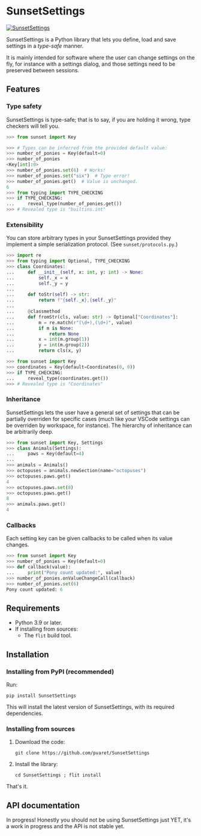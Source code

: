 # SunsetSettings

[![SunsetSettings](https://circleci.com/gh/pvaret/SunsetSettings.svg?style=shield)](https://circleci.com/gh/pvaret/SunsetSettings)

SunsetSettings is a Python library that lets you define, load and save settings
in a *type-safe* manner.

It is mainly intended for software where the user can change settings on the
fly, for instance with a settings dialog, and those settings need to be
preserved between sessions.

## Features

### Type safety

SunsetSettings is type-safe; that is to say, if you are holding it wrong, type
checkers will tell you.

```python
>>> from sunset import Key

>>> # Types can be inferred from the provided default value:
>>> number_of_ponies = Key(default=0)
>>> number_of_ponies
<Key[int]:0>
>>> number_of_ponies.set(6)  # Works!
>>> number_of_ponies.set("six")  # Type error!
>>> number_of_ponies.get()  # Value is unchanged.
6
>>> from typing import TYPE_CHECKING
>>> if TYPE_CHECKING:
...     reveal_type(number_of_ponies.get())
>>> # Revealed type is "builtins.int"

```

### Extensibility

You can store arbitrary types in your SunsetSettings provided they implement a
simple serialization protocol. (See `sunset/protocols.py`.)

```python
>>> import re
>>> from typing import Optional, TYPE_CHECKING
>>> class Coordinates:
...     def __init__(self, x: int, y: int) -> None:
...         self._x = x
...         self._y = y
...
...     def toStr(self) -> str:
...         return f"{self._x},{self._y}"
...
...     @classmethod
...     def fromStr(cls, value: str) -> Optional["Coordinates"]:
...         m = re.match(r"(\d+),(\d+)", value)
...         if m is None:
...             return None
...         x = int(m.group(1))
...         y = int(m.group(2))
...         return cls(x, y)

>>> from sunset import Key
>>> coordinates = Key(default=Coordinates(0, 0))
>>> if TYPE_CHECKING:
...     reveal_type(coordinates.get())
>>> # Revealed type is "Coordinates"

```

### Inheritance

SunsetSettings lets the user have a general set of settings that can be
partially overriden for specific cases (much like your VSCode settings can be
overriden by workspace, for instance). The hierarchy of inheritance can be
arbitrarily deep.

```python
>>> from sunset import Key, Settings
>>> class Animals(Settings):
...     paws = Key(default=4)
... 
>>> animals = Animals()
>>> octopuses = animals.newSection(name="octopuses")
>>> octopuses.paws.get()
4
>>> octopuses.paws.set(8)
>>> octopuses.paws.get()
8
>>> animals.paws.get()
4

```

### Callbacks

Each setting key can be given callbacks to be called when its value changes.

```python
>>> from sunset import Key
>>> number_of_ponies = Key(default=0)
>>> def callback(value):
...     print("Pony count updated:", value)
>>> number_of_ponies.onValueChangeCall(callback)
>>> number_of_ponies.set(6)
Pony count updated: 6

```

## Requirements

- Python 3.9 or later.
- If installing from sources:
    - The `flit` build tool.

## Installation

### Installing from PyPI (recommended)

Run:

```
pip install SunsetSettings
```

This will install the latest version of SunsetSettings, with its required
dependencies.

### Installing from sources

1. Download the code:

    ```
    git clone https://github.com/pvaret/SunsetSettings
    ```

2. Install the library:

    ```
    cd SunsetSettings ; flit install
    ```

That's it.

## API documentation

In progress! Honestly you should not be using SunsetSettings just YET, it's a
work in progress and the API is not stable yet.
